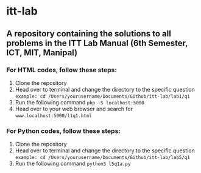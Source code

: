 # itt-lab

## A repository containing the solutions to all problems in the ITT Lab Manual (6th Semester, ICT, MIT, Manipal)

### For HTML codes, follow these steps:


1. Clone the repository
2. Head over to terminal and change the directory to the specific question <br>
`example: cd /Users/yourusername/Documents/Github/itt-lab/lab1/q1`
3. Run the following command
`php -S localhost:5000`
4. Head over to your web browser and search for
`www.localhost:5000/l1q1.html`

### For Python codes, follow these steps:

1. Clone the repository
2. Head over to terminal and change the directory to the specific question <br>
`example: cd /Users/yourusername/Documents/Github/itt-lab/lab5/q1`
3. Run the following command
`python3 l5q1a.py`